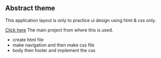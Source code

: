 <h2>Abstract theme</h2>
<p>This application layout is only to practice ui design using html & css only.</p>
<p> <a href="https://help.abstract.com/hc/en-us">Click here</a> The main project from where this is used. </p>

<ul>
  <li>create html file</li>
  <li>make navigation and then make css file</li>
  <li>body then footer and implement the css</li>
</ul>
